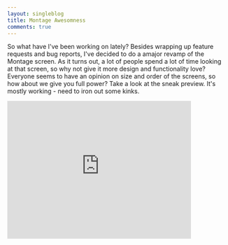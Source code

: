 ```yaml
---
layout: singleblog
title: Montage Awesomness
comments: true
---
```

So what have I've been working on lately? Besides wrapping up feature requests and bug reports, I've decided to do a amajor revamp of the Montage screen. As it turns out, a lot of people spend a lot of time looking at that screen, so why not give it more design and functionality love? Everyone seems to have an opinion on size and order of the screens, so how about we give you full power? Take a look at the sneak preview. It's mostly working - need to iron out some kinks.

<iframe width="420" height="315" src="https://www.youtube.com/embed/4tA4kXoHQT0" frameborder="0" allowfullscreen></iframe>


